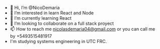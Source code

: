 - 👋 Hi, I’m @NicoDemaria
- 👀 I’m interested in learn React and Node
- 🌱 I’m currently learning React
- 💞️ I’m looking to collaborate on a full stack proyect 
- 📫 How to reach me nicolasdemaria04@gmail.com  or you can call me by +5493515481917
- I'm studying systems engineering in UTC FRC.  


<!---
NicoDemaria/NicoDemaria is a ✨ special ✨ repository because its `README.md` (this file) appears on your GitHub profile.
You can click the Preview link to take a look at your changes.
--->
